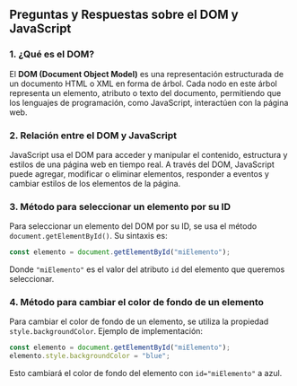 ## Preguntas y Respuestas sobre el DOM y JavaScript

### 1. ¿Qué es el DOM?
El **DOM (Document Object Model)** es una representación estructurada de un documento HTML o XML en forma de árbol. Cada nodo en este árbol representa un elemento, atributo o texto del documento, permitiendo que los lenguajes de programación, como JavaScript, interactúen con la página web.

### 2. Relación entre el DOM y JavaScript
JavaScript usa el DOM para acceder y manipular el contenido, estructura y estilos de una página web en tiempo real. A través del DOM, JavaScript puede agregar, modificar o eliminar elementos, responder a eventos y cambiar estilos de los elementos de la página.

### 3. Método para seleccionar un elemento por su ID
Para seleccionar un elemento del DOM por su ID, se usa el método `document.getElementById()`. Su sintaxis es:

```javascript
const elemento = document.getElementById("miElemento");
```

Donde `"miElemento"` es el valor del atributo `id` del elemento que queremos seleccionar.

### 4. Método para cambiar el color de fondo de un elemento
Para cambiar el color de fondo de un elemento, se utiliza la propiedad `style.backgroundColor`. Ejemplo de implementación:

```javascript
const elemento = document.getElementById("miElemento");
elemento.style.backgroundColor = "blue";
```

Esto cambiará el color de fondo del elemento con `id="miElemento"` a azul.

